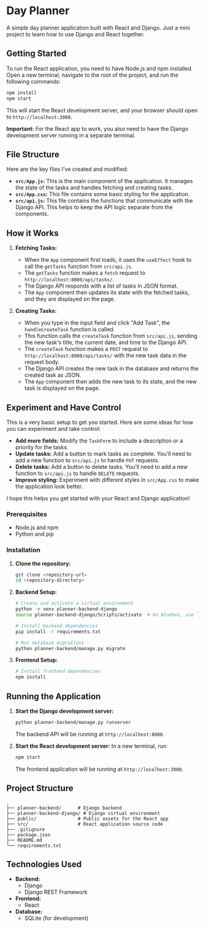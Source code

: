 # Day Planner

A simple day planner application built with React and Django.
Just a mini project to learn how to use Django and React together.

## Getting Started

To run the React application, you need to have Node.js and npm installed. Open a new terminal, navigate to the root of the project, and run the following commands:

```bash
npm install
npm start
```

This will start the React development server, and your browser should open to `http://localhost:3000`.

**Important:** For the React app to work, you also need to have the Django development server running in a separate terminal.

## File Structure
Here are the key files I've created and modified:

*   **`src/App.js`:** This is the main component of the application. It manages the state of the tasks and handles fetching and creating tasks.
*   **`src/App.css`:** This file contains some basic styling for the application.
*   **`src/api.js`:** This file contains the functions that communicate with the Django API. This helps to keep the API logic separate from the components.

## How it Works
1.  **Fetching Tasks:**
    *   When the `App` component first loads, it uses the `useEffect` hook to call the `getTasks` function from `src/api.js`.
    *   The `getTasks` function makes a `fetch` request to `http://localhost:8000/api/tasks/`.
    *   The Django API responds with a list of tasks in JSON format.
    *   The `App` component then updates its state with the fetched tasks, and they are displayed on the page.

2.  **Creating Tasks:**
    *   When you type in the input field and click "Add Task", the `handleCreateTask` function is called.
    *   This function calls the `createTask` function from `src/api.js`, sending the new task's title, the current date, and time to the Django API.
    *   The `createTask` function makes a `POST` request to `http://localhost:8000/api/tasks/` with the new task data in the request body.
    *   The Django API creates the new task in the database and returns the created task as JSON.
    *   The `App` component then adds the new task to its state, and the new task is displayed on the page.

## Experiment and Have Control
This is a very basic setup to get you started. Here are some ideas for how you can experiment and take control:

*   **Add more fields:** Modify the `TaskForm` to include a description or a priority for the tasks.
*   **Update tasks:** Add a button to mark tasks as complete. You'll need to add a new function to `src/api.js` to handle `PUT` requests.
*   **Delete tasks:** Add a button to delete tasks. You'll need to add a new function to `src/api.js` to handle `DELETE` requests.
*   **Improve styling:** Experiment with different styles in `src/App.css` to make the application look better.

I hope this helps you get started with your React and Django application!

### Prerequisites
*   Node.js and npm
*   Python and pip

### Installation
1.  **Clone the repository:**

    ```bash
    git clone <repository-url>
    cd <repository-directory>
    ```

2.  **Backend Setup:**
    ```bash
    # Create and activate a virtual environment
    python -m venv planner-backend-django
    source planner-backend-django/Scripts/activate  # On Windows, use `planner-backend-django\Scripts\activate`

    # Install backend dependencies
    pip install -r requirements.txt

    # Run database migrations
    python planner-backend/manage.py migrate
    ```

3.  **Frontend Setup:**
    ```bash
    # Install frontend dependencies
    npm install
    ```

## Running the Application

1.  **Start the Django development server:**
    ```bash
    python planner-backend/manage.py runserver
    ```

    The backend API will be running at `http://localhost:8000`.

2.  **Start the React development server:**
    In a new terminal, run:

    ```bash
    npm start
    ```

    The frontend application will be running at `http://localhost:3000`.

## Project Structure
```
.
├── planner-backend/      # Django backend
├── planner-backend-django/ # Django virtual environment
├── public/               # Public assets for the React app
├── src/                  # React application source code
├── .gitignore
├── package.json
├── README.md
└── requirements.txt
```

## Technologies Used
*   **Backend:**
    *   Django
    *   Django REST Framework
*   **Frontend:**
    *   React
*   **Database:**
    *   SQLite (for development)